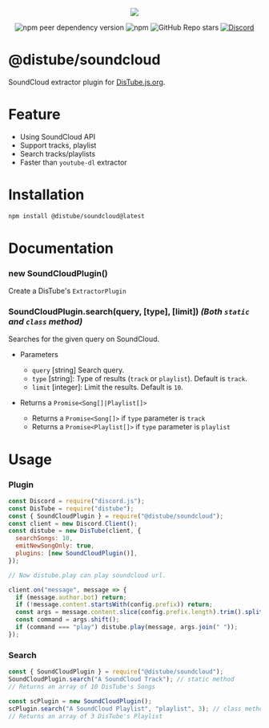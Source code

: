 <div align="center">
  <p>
    <a href="https://nodei.co/npm/@distube/soundcloud"><img src="https://nodei.co/npm/@distube/soundcloud.png?downloads=true&downloadRank=true&stars=true"></a>
  </p>
  <p>
    <img alt="npm peer dependency version" src="https://img.shields.io/npm/dependency-version/@distube/soundcloud/peer/distube?style=flat-square">
    <img alt="npm" src="https://img.shields.io/npm/dt/@distube/soundcloud?logo=npm&style=flat-square">
    <img alt="GitHub Repo stars" src="https://img.shields.io/github/stars/distubejs/soundcloud?logo=github&logoColor=white&style=flat-square">
    <a href="https://discord.gg/feaDd9h"><img alt="Discord" src="https://img.shields.io/discord/732254550689316914?logo=discord&logoColor=white&style=flat-square"></a>
  </p>
</div>

# @distube/soundcloud

SoundCloud extractor plugin for [DisTube.js.org](https://distube.js.org).

# Feature

- Using SoundCloud API
- Support tracks, playlist
- Search tracks/playlists
- Faster than `youtube-dl` extractor

# Installation

```sh
npm install @distube/soundcloud@latest
```

# Documentation

### new SoundCloudPlugin()

Create a DisTube's `ExtractorPlugin`

### SoundCloudPlugin.search(query, [type], [limit]) _(Both `static` and `class` method)_

Searches for the given query on SoundCloud.

- Parameters

  - `query` [string] Search query.
  - `type` [string]: Type of results (`track` or `playlist`). Default is `track`.
  - `limit` [integer]: Limit the results. Default is `10`.

- Returns a `Promise<Song[]|Playlist[]>`
  - Returns a `Promise<Song[]>` if `type` parameter is `track`
  - Returns a `Promise<Playlist[]>` if `type` parameter is `playlist`

# Usage

### Plugin

```js
const Discord = require("discord.js");
const DisTube = require("distube");
const { SoundCloudPlugin } = require("@distube/soundcloud");
const client = new Discord.Client();
const distube = new DisTube(client, {
  searchSongs: 10,
  emitNewSongOnly: true,
  plugins: [new SoundCloudPlugin()],
});

// Now distube.play can play soundcloud url.

client.on("message", message => {
  if (message.author.bot) return;
  if (!message.content.startsWith(config.prefix)) return;
  const args = message.content.slice(config.prefix.length).trim().split(/ +/g);
  const command = args.shift();
  if (command === "play") distube.play(message, args.join(" "));
});
```

### Search

```js
const { SoundCloudPlugin } = require("@distube/soundcloud");
SoundCloudPlugin.search("A SoundCloud Track"); // static method
// Returns an array of 10 DisTube's Songs

const scPlugin = new SoundCloudPlugin();
scPlugin.search("A SoundCloud Playlist", "playlist", 3); // class method
// Returns an array of 3 DisTube's Playlist
```
